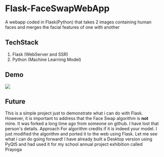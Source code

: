 # Flask-FaceSwapWebApp
 A webapp coded in Flask(Python) that takes 2 images containing human faces and merges the facial features of one with another
 
## TechStack
1. Flask (WebServer and SSR)
2. Python (Machine Learning Model)

## Demo
![](https://github.com/synapsecode/Flask-FaceSwapWebApp/blob/master/GithubData/fsw.gif)

## Future
This is a simple project just to demonstrate what i can do with Flask. However, it is important to address that the Face Swap algorithm is **not** mine. It was forked a long time ago from someone on github. I have lost that person's details. Approach For algorithm credits if it is indeed your model. I just modified the algorithm and ported it to the web using Flask.
Let me see what i can do going forward! I have already built a Desktop version using PyQt5 and had used it for my school annual project exhibition called Prayoga

